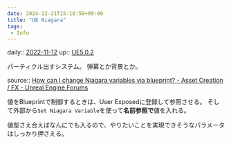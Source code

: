 ```yaml
---
date: 2024-12-21T15:18:50+09:00
title: "UE Niagara"
tags:
 - Info
---
```


daily:: [2022-11-12](Daily_Note/2022-11-12.md)
up:: [UE5.0.2](../Bar/App/UE5.0.2.md)

パーティクル出すシステム。
弾幕とか背景とか。

source:: [How can I change Niagara variables via blueprint? - Asset Creation / FX - Unreal Engine Forums](https://forums.unrealengine.com/t/how-can-i-change-niagara-variables-via-blueprint/437640/6)

値をBlueprintで制御するときは、User Exposedに登録して参照させる。
そして外部から`Set Niagara Variable`を使って**名前参照で**値を入れる。

値型さえ合えばなんにでも入るので、やりたいことを実現できそうなパラメータはしっかり押さえる。

